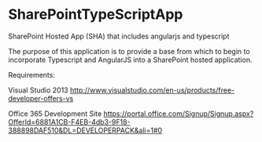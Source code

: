 SharePointTypeScriptApp
=======================

SharePoint Hosted App (SHA) that includes angularjs and typescript

The purpose of this application is to provide a base from which to begin to incorporate Typescript and AngularJS into a SharePoint hosted application.

Requirements:

Visual Studio 2013
http://www.visualstudio.com/en-us/products/free-developer-offers-vs

Office 365 Development Site
https://portal.office.com/Signup/Signup.aspx?OfferId=6881A1CB-F4EB-4db3-9F18-388898DAF510&DL=DEVELOPERPACK&ali=1#0
